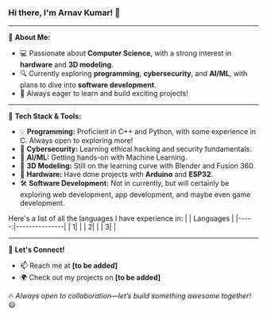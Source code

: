 ### Hi there, I'm **Arnav Kumar**! 👋

---

🚀 **About Me:**
- 💻 Passionate about **Computer Science**, with a strong interest in **hardware** and **3D modeling**.
- 🔍 Currently exploring **programming**, **cybersecurity**, and **AI/ML**, with plans to dive into **software development**.
- 🎯 Always eager to learn and build exciting projects!

---

🔧 **Tech Stack & Tools:**
- 💡 **Programming:** Proficient in C++ and Python, with some experience in C. Always open to exploring more!
- 🔐 **Cybersecurity:** Learning ethical hacking and security fundamentals.
- 🤖 **AI/ML:** Getting hands-on with Machine Learning.
- 🎨 **3D Modeling:** Still on the learning curve with Blender and Fusion 360.
- 🔬 **Hardware:** Have done projects with **Arduino** and **ESP32**.
- 🛠️ **Software Development:** Not in currently, but will certainly be exploring web development, app development, and maybe even game development.

Here's a list of all the languages I have experience in:
|   | Languages |
|-----:|---------------|
|     1|               |
|     2|               |
|     3|               |

---

💬 **Let's Connect!**
- 📫 Reach me at **[to be added]**
- 🌍 Check out my projects on **[to be added]**

🔥 *Always open to collaboration—let’s build something awesome together!* 😃
